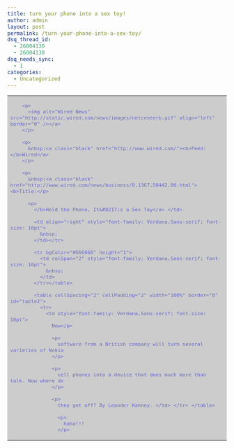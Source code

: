 ```yaml
---
title: turn your phone into a sex toy!
author: admin
layout: post
permalink: /turn-your-phone-into-a-sex-toy/
dsq_thread_id:
  - 26004130
  - 26004130
dsq_needs_sync:
  - 1
categories:
  - Uncategorized
---
```

<table cellSpacing="0" cellPadding="0" width="100%" bgColor="#cccccc" border="0" id="table1">
  <tr>
    <td style="font-family: Verdana,Sans-serif; font-size: 10pt">
      <p>
        <a style="color: #66c; text-decoration: none" href="http://www.wired.com/"></p> 
        
        <p>
          <img alt="Wired News" src="http://static.wired.com/news/images/netcenterb.gif" align="left" border="0" /></a>
        </p>
        
        <p>
          &nbsp;<a class="black" href="http://www.wired.com/"><b>Feed: </b>Wired</a>
        </p>
        
        <p>
          &nbsp;<a class="black" href="http://www.wired.com/news/business/0,1367,58442,00.html"><b>Title:</p> 
          
          <p>
            </b>Hold the Phone, It&#8217;s a Sex Toy</a> </td> 
            
            <td align="right" style="font-family: Verdana,Sans-serif; font-size: 10pt">
              &nbsp;
            </td></tr> 
            
            <tr bgColor="#666666" height="1">
              <td colSpan="2" style="font-family: Verdana,Sans-serif; font-size: 10pt">
                &nbsp;
              </td>
            </tr></table> 
            
            <table cellSpacing="2" cellPadding="2" width="100%" border="0" id="table2">
              <tr>
                <td style="font-family: Verdana,Sans-serif; font-size: 10pt">
                  New</p> 
                  
                  <p>
                    software from a British company will turn several varieties of Nokia
                  </p>
                  
                  <p>
                    cell phones into a device that does much more than talk. Now where do
                  </p>
                  
                  <p>
                    they get off? By Leander Kahney. </td> </tr> </table> 
                    
                    <p>
                      haha!!!
                    </p>